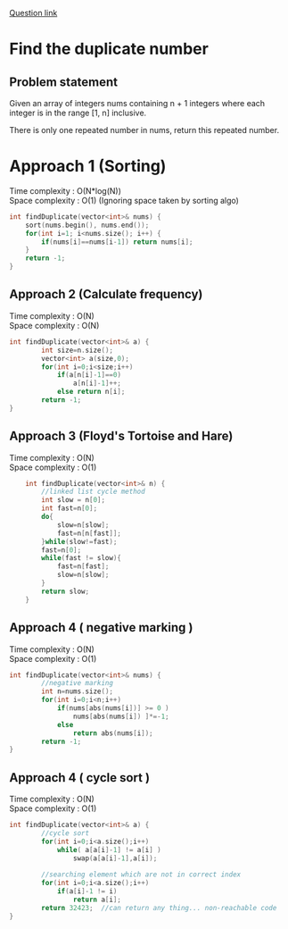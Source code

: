 [Question link](https://leetcode.com/problems/find-the-duplicate-number/)
# Find the duplicate number

## Problem statement

Given an array of integers nums containing n + 1 integers where each integer is in the range [1, n] inclusive.

There is only one repeated number in nums, return this repeated number.

# Approach 1 (Sorting)

Time complexity : O(N\*log(N))  
Space complexity : O(1) (Ignoring space taken by sorting algo)

```cpp
int findDuplicate(vector<int>& nums) {
    sort(nums.begin(), nums.end());
    for(int i=1; i<nums.size(); i++) {
        if(nums[i]==nums[i-1]) return nums[i];
    }
    return -1;
}
```

## Approach 2 (Calculate frequency)

Time complexity : O(N)  
Space complexity : O(N)

```cpp
int findDuplicate(vector<int>& a) {
        int size=n.size();
        vector<int> a(size,0);
        for(int i=0;i<size;i++)
            if(a[n[i]-1]==0)
                a[n[i]-1]++;
            else return n[i];
        return -1;
}
```

## Approach 3 (Floyd's Tortoise and Hare)

Time complexity : O(N)  
Space complexity : O(1)

```cpp
    int findDuplicate(vector<int>& n) {
        //linked list cycle method
        int slow = n[0];
        int fast=n[0];
        do{
            slow=n[slow];
            fast=n[n[fast]];
        }while(slow!=fast);
        fast=n[0];
        while(fast != slow){
            fast=n[fast];
            slow=n[slow];
        }
        return slow;
    }
```

## Approach 4 ( negative marking )
Time complexity : O(N)  
Space complexity : O(1)

```cpp
int findDuplicate(vector<int>& nums) {
        //negative marking
        int n=nums.size();
        for(int i=0;i<n;i++)
            if(nums[abs(nums[i])] >= 0 )
                nums[abs(nums[i]) ]*=-1;
            else
                return abs(nums[i]);
        return -1;
}
```

## Approach 4 ( cycle sort )
Time complexity : O(N)  
Space complexity : O(1)

```cpp
int findDuplicate(vector<int>& a) {
        //cycle sort
        for(int i=0;i<a.size();i++)
            while( a[a[i]-1] != a[i] )
                swap(a[a[i]-1],a[i]);
         
        //searching element which are not in correct index
        for(int i=0;i<a.size();i++)
            if(a[i]-1 != i)
                return a[i];
        return 32423;  //can return any thing... non-reachable code
}
```

